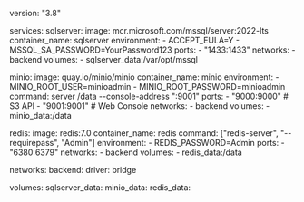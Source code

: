 version: "3.8"

services:
  sqlserver:
    image: mcr.microsoft.com/mssql/server:2022-lts
    container_name: sqlserver
    environment:
      - ACCEPT_EULA=Y
      - MSSQL_SA_PASSWORD=YourPassword123
    ports:
      - "1433:1433"
    networks:
      - backend
    volumes:
      - sqlserver_data:/var/opt/mssql

  minio:
    image: quay.io/minio/minio
    container_name: minio
    environment:
      - MINIO_ROOT_USER=minioadmin
      - MINIO_ROOT_PASSWORD=minioadmin
    command: server /data --console-address ":9001"
    ports:
      - "9000:9000"  # S3 API
      - "9001:9001"  # Web Console
    networks:
      - backend
    volumes:
      - minio_data:/data

  redis:
    image: redis:7.0
    container_name: redis
    command: ["redis-server", "--requirepass", "Admin"]
    environment:
      - REDIS_PASSWORD=Admin
    ports:
      - "6380:6379"
    networks:
      - backend
    volumes:
      - redis_data:/data

networks:
  backend:
    driver: bridge

volumes:
  sqlserver_data:
  minio_data:
  redis_data: